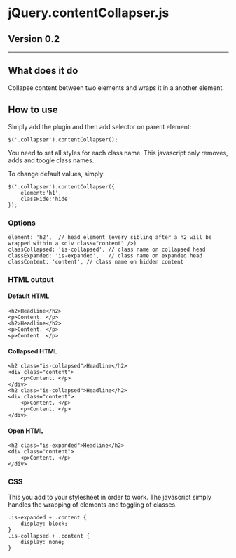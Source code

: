 # jQuery.contentCollapser.js

## Version 0.2

***

## What does it do

Collapse content between two elements and wraps it in a another element.

## How to use

Simply add the plugin and then add selector on parent element:

`$('.collapser').contentCollapser();`

You need to set all styles for each class name. This javascript only removes, adds and toogle class names.

To change default values, simply:

	$('.collapser').contentCollapser({
		element:'h1',
		classHide:'hide'
	});

### Options

	element: 'h2',	// head element (every sibling after a h2 will be wrapped within a <div class="content" />)
	classCollapsed: 'is-collapsed', // class name on collapsed head
	classExpanded: 'is-expanded',	// class name on expanded head
	classContent: 'content', // class name on hidden content


### HTML output

#### Default HTML

	<h2>Headline</h2>	
	<p>Content. </p>
	<h2>Headline</h2>	
	<p>Content. </p>
	<p>Content. </p>
	
#### Collapsed HTML

	<h2 class="is-collapsed">Headline</h2>	
	<div class="content">
		<p>Content. </p>
	</div>
	<h2 class="is-collapsed">Headline</h2>	
	<div class="content">
		<p>Content. </p>
		<p>Content. </p>
	</div>
	
#### Open HTML

	<h2 class="is-expanded">Headline</h2>	
	<div class="content">
		<p>Content. </p>
	</div>
	
### CSS 

This you add to your stylesheet in order to work. The javascript simply handles the wrapping of elements and toggling of classes. 

	.is-expanded + .content {
		display: block;
	}
	.is-collapsed + .content {
		display: none;
	}



